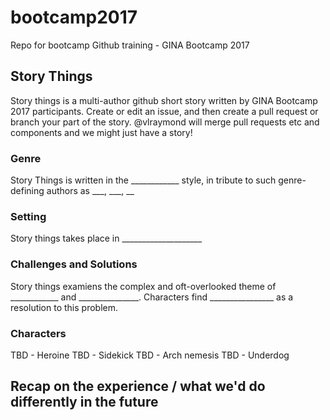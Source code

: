 # bootcamp2017
Repo for bootcamp Github training - GINA Bootcamp 2017
## Story Things
Story things is a multi-author github short story written by GINA Bootcamp 2017 participants.
Create or edit an issue, and then create a pull request or branch your part of the story. @vlraymond will merge pull requests etc and components and we might just have a story!

### Genre
Story Things is written in the ____________ style, in tribute to such genre-defining authors as ___, ___, __

### Setting
Story things takes place in ____________________

### Challenges and Solutions
Story things examiens the complex and oft-overlooked theme of ____________ and _______________. Characters find ________________ as a resolution to this problem.

### Characters
TBD - Heroine
TBD - Sidekick
TBD - Arch nemesis
TBD - Underdog

## Recap on the experience / what we'd do differently in the future
